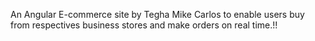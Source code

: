 An Angular E-commerce site by Tegha Mike Carlos to enable users buy from respectives business stores and make orders on real time.!!